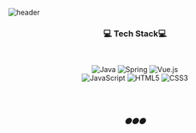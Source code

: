 
![header](https://capsule-render.vercel.app/api?type=slice&color=ff8a80&height=300&section=header&text=YOSEPHLEE)









<h3 align="center">💻 Tech Stack💻</h3><br/>
                            
<div align=center>                            

  ![Java](https://img.shields.io/badge/java-%23ED8B00.svg?style=for-the-badge&logo=java&logoColor=white)  ![Spring](https://img.shields.io/badge/spring-%236DB33F.svg?style=for-the-badge&logo=spring&logoColor=white) ![Vue.js](https://img.shields.io/badge/vuejs-%2335495e.svg?style=for-the-badge&logo=vuedotjs&logoColor=%234FC08D)<br/>
  ![JavaScript](https://img.shields.io/badge/javascript-%23323330.svg?style=for-the-badge&logo=javascript&logoColor=%23F7DF1E) 	 ![HTML5](https://img.shields.io/badge/html5-%23E34F26.svg?style=for-the-badge&logo=html5&logoColor=white) ![CSS3](https://img.shields.io/badge/css3-%231572B6.svg?style=for-the-badge&logo=css3&logoColor=white)  

</div><br/><br/>
  <h5 align="center">⚫⚫⚫</h5><br>
